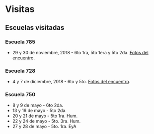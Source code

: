 # Visitas

## Escuelas visitadas

### Escuela 785
* 29 y 30 de noviembre, 2018 - 6to 1ra, 5to 1era y 5to 2da. [Fotos del encuentro](https://www.facebook.com/pmunpsjbsadosky2018/posts/2229117783788844).

### Escuela 728
* 4 y 7 de diciembre, 2018 - 6to y 5to. [Fotos del encuentro](https://www.facebook.com/pmunpsjbsadosky2018/posts/2239754906058465).

### Escuela 750
* 8 y 9 de mayo - 6to 2da.
* 13 y 16 de mayo - 5to 2da. 
* 20 y 21 de mayo - 5to 1ra. Hum.
* 22 y 24 de mayo - 5to. 3ra. Hum.
* 27 y 28 de mayo - 5to. 1ra. EyA
